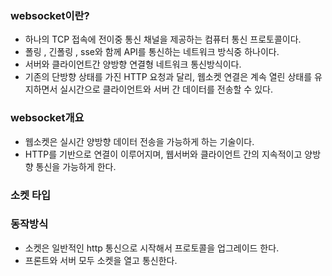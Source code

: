 ### websocket이란?
- 하나의 TCP 접속에 전이중 통신 채널을 제공하는 컴퓨터 통신 프로토콜이다.
- 폴링 , 긴폴링 , sse와 함께 API를 통신하는 네트워크 방식중 하나이다.
- 서버와 클라이언트간 양방향 연결형 네트워크 통신방식이다.
- 기존의 단방향 상태를 가진 HTTP 요청과 달리, 웹소켓 연결은 계속 열린 상태를 유지하면서 실시간으로 클라이언트와 서버 간 데이터를 전송할 수 있다.

### websocket개요
- 웹소켓은 실시간 양방향 데이터 전송을 가능하게 하는 기술이다. 
- HTTP를 기반으로 연결이 이루어지며, 웹서버와 클라이언트 간의 지속적이고 양방향 통신을 가능하게 한다.


### 소켓 타입


### 동작방식
- 소켓은 일반적인 http 통신으로 시작해서 프로토콜을 업그레이드 한다.
- 프론트와 서버 모두 소켓을 열고 통신한다.

